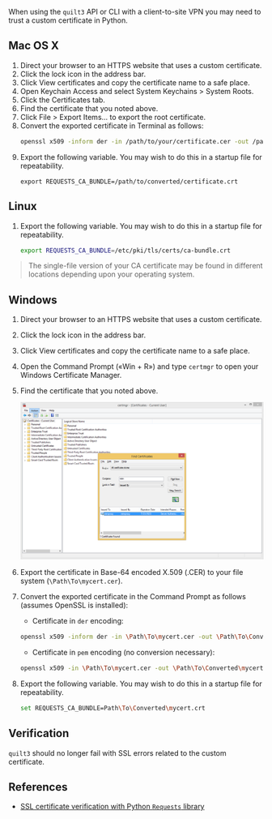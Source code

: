 <!--pytest-codeblocks:skipfile-->
<!-- markdownlint-disable-next-line first-line-h1 -->
When using the `quilt3` API or CLI with a client-to-site
VPN you may need to trust a custom certificate in Python.

## Mac OS X

1. Direct your browser to an HTTPS website that uses a custom certificate.
1. Click the lock icon in the address bar.
1. Click View certificates and copy the certificate name to a safe place.
1. Open Keychain Access and select System Keychains > System Roots.
1. Click the Certificates tab.
1. Find the certificate that you noted above.
1. Click File > Export Items... to export the root certificate.
1. Convert the exported certificate in Terminal as follows:
    ```sh
    openssl x509 -inform der -in /path/to/your/certificate.cer -out /path/to/converted/certificate.crt
    ```
1. Export the following variable. You may wish to do this in a
startup file for repeatability.
    ```ssh
    export REQUESTS_CA_BUNDLE=/path/to/converted/certificate.crt
    ```

## Linux

1. Export the following variable. You may wish to do this in a
startup file for repeatability.
    ```sh
    export REQUESTS_CA_BUNDLE=/etc/pki/tls/certs/ca-bundle.crt
    ```

> The single-file version of your CA certificate may be found in
different locations depending upon your operating system.

## Windows

1. Direct your browser to an HTTPS website that uses a custom certificate.
1. Click the lock icon in the address bar.
1. Click View certificates and copy the certificate name to a safe place.
1. Open the Command Prompt («Win + R») and type `certmgr` to open
your Windows Certificate Manager.
1. Find the certificate that you noted above.

   ![MITM certificate](../imgs/certmgr-windows.png)

1. Export the certificate in Base-64 encoded X.509 (.CER) to your
file system (`\Path\To\mycert.cer`).
1. Convert the exported certificate in the Command Prompt as follows
(assumes OpenSSL is installed):
    - Certificate in `der` encoding:
    ```sh
    openssl x509 -inform der -in \Path\To\mycert.cer -out \Path\To\Converted\mycert.crt
    ```
    - Certificate in `pem` encoding (no conversion necessary):
    ```sh
    openssl x509 -in \Path\To\mycert.cer -out \Path\To\Converted\mycert.crt
    ```
1. Export the following variable. You may wish to do this in a
startup file for repeatability.
    ```sh
    set REQUESTS_CA_BUNDLE=Path\To\Converted\mycert.crt
    ```

## Verification

`quilt3` should no longer fail with SSL errors related to the custom certificate.

## References

- [SSL certificate verification with Python `Requests`
library](https://requests.readthedocs.io/en/latest/user/advanced/#ssl-cert-verification)
